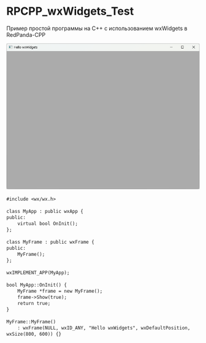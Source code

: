 # RPCPP_wxWidgets_Test
Пример простой программы на C++ с использованием wxWidgets в RedPanda-CPP

![Screenshot](screenshot.png)
```
#include <wx/wx.h>

class MyApp : public wxApp {
public:
    virtual bool OnInit();
};

class MyFrame : public wxFrame {
public:
    MyFrame();
};

wxIMPLEMENT_APP(MyApp);

bool MyApp::OnInit() {
    MyFrame *frame = new MyFrame();
    frame->Show(true);
    return true;
}

MyFrame::MyFrame()
    : wxFrame(NULL, wxID_ANY, "Hello wxWidgets", wxDefaultPosition, wxSize(800, 600)) {}

```

